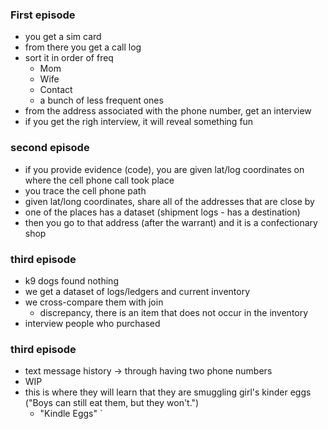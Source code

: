 ### First episode
- you get a sim card
- from there you get a call log
- sort it in order of freq
    - Mom
    - Wife
    - Contact
    - a bunch of less frequent ones
- from the address associated with the phone number, get an interview
- if you get the righ interview, it will reveal something fun

### second episode
- if you provide evidence (code), you are given lat/log coordinates on where the cell phone call took place
- you trace the cell phone path
- given lat/long coordinates, share all of the addresses that are close by
- one of the places has a dataset (shipment logs - has a destination)
- then you go to that address (after the warrant) and it is a confectionary shop

### third episode
- k9 dogs found nothing
- we get a dataset of logs/ledgers and current inventory
- we cross-compare them with join
    - discrepancy, there is an item that does not occur in the inventory
- interview people who purchased

### third episode
- text message history -> through having two phone numbers
- WIP
- this is where they will learn that they are smuggling girl's kinder eggs ("Boys can still eat them, but they won't.")
    - "Kindle Eggs"
`
